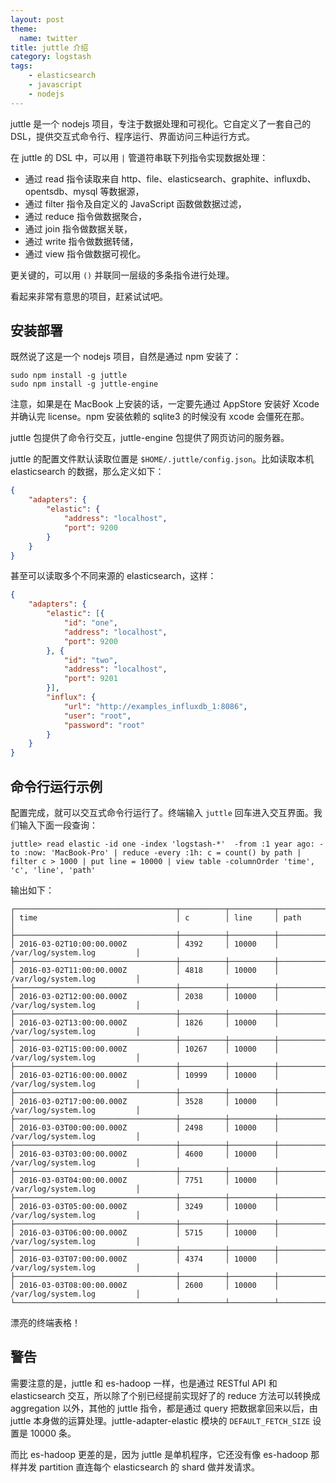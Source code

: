 ```yaml
---
layout: post
theme:
  name: twitter
title: juttle 介绍
category: logstash
tags:
    - elasticsearch
    - javascript
    - nodejs
---
```


juttle 是一个 nodejs 项目，专注于数据处理和可视化。它自定义了一套自己的 DSL，提供交互式命令行、程序运行、界面访问三种运行方式。

在 juttle 的 DSL 中，可以用 `|` 管道符串联下列指令实现数据处理：

* 通过 read 指令读取来自 http、file、elasticsearch、graphite、influxdb、opentsdb、mysql 等数据源，
* 通过 filter 指令及自定义的 JavaScript 函数做数据过滤，
* 通过 reduce 指令做数据聚合，
* 通过 join 指令做数据关联，
* 通过 write 指令做数据转储，
* 通过 view 指令做数据可视化。

更关键的，可以用 `()` 并联同一层级的多条指令进行处理。

看起来非常有意思的项目，赶紧试试吧。

## 安装部署

既然说了这是一个 nodejs 项目，自然是通过 npm 安装了：

```
sudo npm install -g juttle
sudo npm install -g juttle-engine
```

注意，如果是在 MacBook 上安装的话，一定要先通过 AppStore 安装好 Xcode 并确认完 license。npm 安装依赖的 sqlite3 的时候没有 xcode 会僵死在那。

juttle 包提供了命令行交互，juttle-engine 包提供了网页访问的服务器。

juttle 的配置文件默认读取位置是 `$HOME/.juttle/config.json`。比如读取本机 elasticsearch 的数据，那么定义如下：

```json
{
    "adapters": {
        "elastic": {
            "address": "localhost",
            "port": 9200
        }
    }
}
```

甚至可以读取多个不同来源的 elasticsearch，这样：

```json
{
    "adapters": {
        "elastic": [{
            "id": "one",
            "address": "localhost",
            "port": 9200
        }, {
            "id": "two",
            "address": "localhost",
            "port": 9201
        }],
        "influx": {
            "url": "http://examples_influxdb_1:8086",
            "user": "root",
            "password": "root"
        }
    }
}
```

## 命令行运行示例

配置完成，就可以交互式命令行运行了。终端输入 `juttle` 回车进入交互界面。我们输入下面一段查询：

```
juttle> read elastic -id one -index 'logstash-*'  -from :1 year ago: -to :now: 'MacBook-Pro' | reduce -every :1h: c = count() by path | filter c > 1000 | put line = 10000 | view table -columnOrder 'time', 'c', 'line', 'path'
```

输出如下：

```
┌────────────────────────────────────┬──────────┬──────────┬─────────────────────────────┐
│ time                               │ c        │ line     │ path                        │
├────────────────────────────────────┼──────────┼──────────┼─────────────────────────────┤
│ 2016-03-02T10:00:00.000Z           │ 4392     │ 10000    │ /var/log/system.log         │
├────────────────────────────────────┼──────────┼──────────┼─────────────────────────────┤
│ 2016-03-02T11:00:00.000Z           │ 4818     │ 10000    │ /var/log/system.log         │
├────────────────────────────────────┼──────────┼──────────┼─────────────────────────────┤
│ 2016-03-02T12:00:00.000Z           │ 2038     │ 10000    │ /var/log/system.log         │
├────────────────────────────────────┼──────────┼──────────┼─────────────────────────────┤
│ 2016-03-02T13:00:00.000Z           │ 1826     │ 10000    │ /var/log/system.log         │
├────────────────────────────────────┼──────────┼──────────┼─────────────────────────────┤
│ 2016-03-02T15:00:00.000Z           │ 10267    │ 10000    │ /var/log/system.log         │
├────────────────────────────────────┼──────────┼──────────┼─────────────────────────────┤
│ 2016-03-02T16:00:00.000Z           │ 10999    │ 10000    │ /var/log/system.log         │
├────────────────────────────────────┼──────────┼──────────┼─────────────────────────────┤
│ 2016-03-02T17:00:00.000Z           │ 3528     │ 10000    │ /var/log/system.log         │
├────────────────────────────────────┼──────────┼──────────┼─────────────────────────────┤
│ 2016-03-03T00:00:00.000Z           │ 2498     │ 10000    │ /var/log/system.log         │
├────────────────────────────────────┼──────────┼──────────┼─────────────────────────────┤
│ 2016-03-03T03:00:00.000Z           │ 4600     │ 10000    │ /var/log/system.log         │
├────────────────────────────────────┼──────────┼──────────┼─────────────────────────────┤
│ 2016-03-03T04:00:00.000Z           │ 7751     │ 10000    │ /var/log/system.log         │
├────────────────────────────────────┼──────────┼──────────┼─────────────────────────────┤
│ 2016-03-03T05:00:00.000Z           │ 3249     │ 10000    │ /var/log/system.log         │
├────────────────────────────────────┼──────────┼──────────┼─────────────────────────────┤
│ 2016-03-03T06:00:00.000Z           │ 5715     │ 10000    │ /var/log/system.log         │
├────────────────────────────────────┼──────────┼──────────┼─────────────────────────────┤
│ 2016-03-03T07:00:00.000Z           │ 4374     │ 10000    │ /var/log/system.log         │
├────────────────────────────────────┼──────────┼──────────┼─────────────────────────────┤
│ 2016-03-03T08:00:00.000Z           │ 2600     │ 10000    │ /var/log/system.log         │
└────────────────────────────────────┴──────────┴──────────┴─────────────────────────────┘
```

漂亮的终端表格！

## 警告

需要注意的是，juttle 和 es-hadoop 一样，也是通过 RESTful API 和 elasticsearch 交互，所以除了个别已经提前实现好了的 reduce 方法可以转换成 aggregation 以外，其他的 juttle 指令，都是通过 query 把数据拿回来以后，由 juttle 本身做的运算处理。juttle-adapter-elastic 模块的 `DEFAULT_FETCH_SIZE` 设置是 10000 条。

而比 es-hadoop 更差的是，因为 juttle 是单机程序，它还没有像 es-hadoop 那样并发 partition 直连每个 elasticsearch 的 shard 做并发请求。
